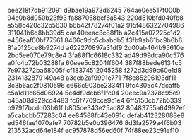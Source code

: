 bee218f7db912091
d9bae19a973d6245
764ae0ee517f000b
94c0b8d050b23f93
fa887058bcf6a543
220d510bfd040fb8
a558c420c32b5630
b6b42f78274f01a2
915f486322704986
311041b6d8bb39d5
caa40eeac3c88f1b
a2c415a07225c1d2
e456eaf00bf77561
8466c9db5cbabdb5
f3fb9ab61bc9b6b6
81a0125ce8b9274d
a622270897a31df9
2d00ab464b95610e
2bd5ee070e79c8e4
3fa88f1c6618c332
ad49d99dca90c576
a0fc4b72b03288fa
60eee5c8204ff604
387f88bede6134c5
7e973272ba68005f
cf18374512045258
f272d3d99c60e1d8
2314132879149a48
a3ceb2af9991e771
7f8e85296193df11
3c3b6ac2f0810596
c666c903be2334f1
9fc4305c47dcaff5
c5a1d11c65d06924
5e4df9deb6f1fc04
20eec9a2378c95e9
b43a08d929cd4483
fc6f7709cce9c1e4
6ff5150cb72b5339
b979f7bcdd03b61f
b805ce343e25ad82
80483755a64992ef
a5cabcbb57283c04
ee84588fc43e091c
defab412328088e8
ed546fae1070afe7
70782b5e0b396476
8d3fa2579a4f6b03
213532acd64e184f
ec957878d56ed60f
74f88ee23c91ef10
